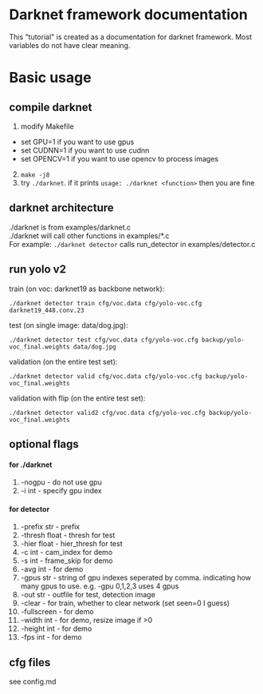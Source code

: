 # Darknet framework documentation
This "tutorial" is created as a documentation for darknet framework. Most variables do not have clear meaning.

# Basic usage
## compile darknet
1. modify Makefile
* set GPU=1 if you want to use gpus
* set CUDNN=1 if you want to use cudnn
* set OPENCV=1 if you want to use opencv to process images
2. ```make -j8```
3. try ```./darknet```. if it prints ```usage: ./darknet <function>``` then you are fine

## darknet architecture
./darknet is from examples/darknet.c  
./darknet <function> will call other functions in examples/*.c  
For example: ```./darknet detector``` calls run_detector in examples/detector.c  

## run yolo v2
train (on voc: darknet19 as backbone network):
```
./darknet detector train cfg/voc.data cfg/yolo-voc.cfg darknet19_448.conv.23
```
test (on single image: data/dog.jpg):
```
./darknet detector test cfg/voc.data cfg/yolo-voc.cfg backup/yolo-voc_final.weights data/dog.jpg
```
validation (on the entire test set):
```
./darknet detector valid cfg/voc.data cfg/yolo-voc.cfg backup/yolo-voc_final.weights
```
validation with flip (on the entire test set):
```
./darknet detector valid2 cfg/voc.data cfg/yolo-voc.cfg backup/yolo-voc_final.weights
```
## optional flags
#### for ./darknet
1. -nogpu - do not use gpu
2. -i int - specify gpu index
#### for detector
1. -prefix str - prefix
2. -thresh float - thresh for test
3. -hier float - hier_thresh for test
4. -c int - cam_index for demo
5. -s int - frame_skip for demo
6. -avg int - for demo
7. -gpus str - string of gpu indexes seperated by comma. indicating how many gpus to use. e.g. -gpu 0,1,2,3 uses 4 gpus
8. -out str - outfile for test, detection image
9. -clear - for train, whether to clear network (set seen=0 I guess)
10. -fullscreen - for demo
11. -width int - for demo, resize image if >0
12. -height int - for demo
13. -fps int - for demo
## cfg files
see config.md
